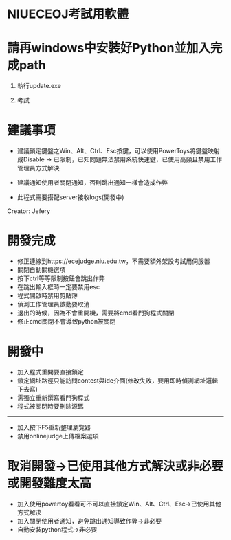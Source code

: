 # NIUECEOJ考試用軟體

# 請再windows中安裝好Python並加入完成path


1. 執行update.exe

2. 考試

# 建議事項

- 建議鎖定鍵盤之Win、Alt、Ctrl、Esc按鍵，可以使用PowerToys將鍵盤映射成Disable -> 已限制，已知問題無法禁用系統快速鍵，已使用高頻且禁用工作管理員方式解決

- 建議通知使用者關閉通知，否則跳出通知一樣會造成作弊

- 此程式需要搭配server接收logs(開發中)

Creator: Jefery

# 開發完成

- 修正連線到https://ecejudge.niu.edu.tw，不需要額外架設考試用伺服器
- 關閉自動關機選項
- 按下ctrl等等限制按鈕會跳出作弊
- 在跳出輸入框時一定要禁用esc
- 程式開啟時禁用剪貼簿
- 偵測工作管理員啟動要取消
- 退出的時候，因為不會重開機，需要將cmd看門狗程式關閉
- 修正cmd關閉不會導致python被關閉


# 開發中

- 加入程式重開要直接鎖定
- 鎖定網址路徑只能訪問contest與ide介面(修改失敗，要用即時偵測網址邏輯下去寫)
- 需獨立重新撰寫看門狗程式
- 程式被關閉時要刪除源碼
-----------------------------------
- 加入按下F5重新整理瀏覽器
- 禁用onlinejudge上傳檔案選項

# 取消開發->已使用其他方式解決或非必要或開發難度太高
- 加入使用powertoy看看可不可以直接鎖定Win、Alt、Ctrl、Esc->已使用其他方式解決
- 加入關閉使用者通知，避免跳出通知導致作弊->非必要
- 自動安裝python程式->非必要